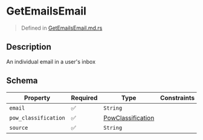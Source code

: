 # GetEmailsEmail
> Defined in [GetEmailsEmail.md.rs](../../../../../interface/src/interface/routes/native/get_emails.rs)

## Description
An individual email in a user's inbox

## Schema

| Property | Required | Type | Constraints |
| --- | --- | --- | --- |
| `email` | ✅ | `String` |     | 
| `pow_classification` | ✅ | [PowClassification](../../../pow/PowClassification.md) |     | 
| `source` | ✅ | `String` |     | 


